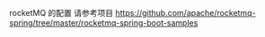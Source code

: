 rocketMQ 的配置 请参考项目
https://github.com/apache/rocketmq-spring/tree/master/rocketmq-spring-boot-samples